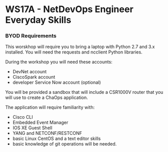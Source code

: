 # WS17A -  NetDevOps Engineer Everyday Skills 

### BYOD Requirements

This worskhop will require you to bring a laptop with Python 2.7 and 3.x installed. You will need the requests and ncclient Python libraries. 

During the workshop you will need these accounts:
 - DevNet account
 - CiscoSpark account
 - developer Service Now account (optional)

You will be provided a sandbox that will include a CSR1000V router that you will use to create a ChaOps application.

The application will require familiarity with:
 - Cisco CLI
 - Embedded Event Manager
 - IOS XE Guest Shell
 - YANG and NETCONF/RESTCONF
 - basic Linux CentOS and a text editor skills
 - basic knowledge of git operations will be needed.

